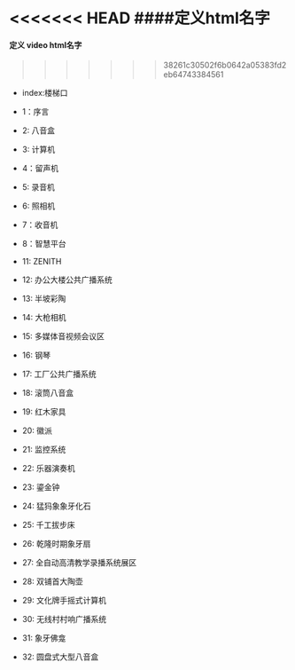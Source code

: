 <<<<<<< HEAD
####定义html名字 
=======
#### 定义 video html名字
>>>>>>> 38261c30502f6b0642a05383fd2eb64743384561
- index:楼梯口
- 1：序言
- 2: 八音盒
- 3: 计算机
- 4：留声机
- 5: 录音机
- 6: 照相机
- 7：收音机
- 8：智慧平台

- 11: ZENITH
- 12: 办公大楼公共广播系统
- 13: 半坡彩陶
- 14: 大枪相机
- 15: 多媒体音视频会议区
- 16: 钢琴
- 17: 工厂公共广播系统
- 18: 滚筒八音盒
- 19: 红木家具
- 20: 徽派
- 21: 监控系统
- 22: 乐器演奏机
- 23: 鎏金钟
- 24: 猛犸象象牙化石
- 25: 千工拔步床
- 26: 乾隆时期象牙扇
- 27: 全自动高清教学录播系统展区
- 28: 双铺首大陶壶
- 29: 文化牌手摇式计算机
- 30: 无线村村响广播系统
- 31: 象牙佛龛
- 32: 圆盘式大型八音盒
